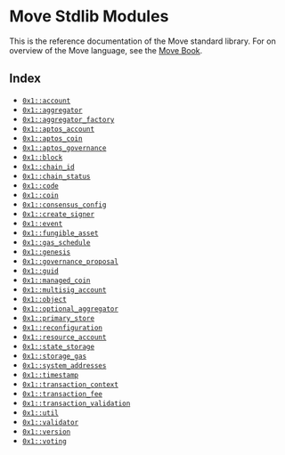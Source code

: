 
<a name="@Move_Stdlib_Modules_0"></a>

# Move Stdlib Modules


This is the reference documentation of the Move standard library.
For on overview of the Move language, see the [Move Book][move-book].


<a name="@Index_1"></a>

## Index


-  [`0x1::account`](account.md#0x1_account)
-  [`0x1::aggregator`](aggregator.md#0x1_aggregator)
-  [`0x1::aggregator_factory`](aggregator_factory.md#0x1_aggregator_factory)
-  [`0x1::aptos_account`](aptos_account.md#0x1_aptos_account)
-  [`0x1::aptos_coin`](aptos_coin.md#0x1_aptos_coin)
-  [`0x1::aptos_governance`](aptos_governance.md#0x1_aptos_governance)
-  [`0x1::block`](block.md#0x1_block)
-  [`0x1::chain_id`](chain_id.md#0x1_chain_id)
-  [`0x1::chain_status`](chain_status.md#0x1_chain_status)
-  [`0x1::code`](code.md#0x1_code)
-  [`0x1::coin`](coin.md#0x1_coin)
-  [`0x1::consensus_config`](consensus_config.md#0x1_consensus_config)
-  [`0x1::create_signer`](create_signer.md#0x1_create_signer)
-  [`0x1::event`](event.md#0x1_event)
-  [`0x1::fungible_asset`](fungible_asset.md#0x1_fungible_asset)
-  [`0x1::gas_schedule`](gas_schedule.md#0x1_gas_schedule)
-  [`0x1::genesis`](genesis.md#0x1_genesis)
-  [`0x1::governance_proposal`](governance_proposal.md#0x1_governance_proposal)
-  [`0x1::guid`](guid.md#0x1_guid)
-  [`0x1::managed_coin`](managed_coin.md#0x1_managed_coin)
-  [`0x1::multisig_account`](multisig_account.md#0x1_multisig_account)
-  [`0x1::object`](object.md#0x1_object)
-  [`0x1::optional_aggregator`](optional_aggregator.md#0x1_optional_aggregator)
-  [`0x1::primary_store`](primary_store.md#0x1_primary_store)
-  [`0x1::reconfiguration`](reconfiguration.md#0x1_reconfiguration)
-  [`0x1::resource_account`](resource_account.md#0x1_resource_account)
-  [`0x1::state_storage`](state_storage.md#0x1_state_storage)
-  [`0x1::storage_gas`](storage_gas.md#0x1_storage_gas)
-  [`0x1::system_addresses`](system_addresses.md#0x1_system_addresses)
-  [`0x1::timestamp`](timestamp.md#0x1_timestamp)
-  [`0x1::transaction_context`](transaction_context.md#0x1_transaction_context)
-  [`0x1::transaction_fee`](transaction_fee.md#0x1_transaction_fee)
-  [`0x1::transaction_validation`](transaction_validation.md#0x1_transaction_validation)
-  [`0x1::util`](util.md#0x1_util)
-  [`0x1::validator`](validator_ol.md#0x1_validator)
-  [`0x1::version`](version.md#0x1_version)
-  [`0x1::voting`](voting.md#0x1_voting)


[move-book]: https://aptos.dev/guides/move-guides/book/SUMMARY
